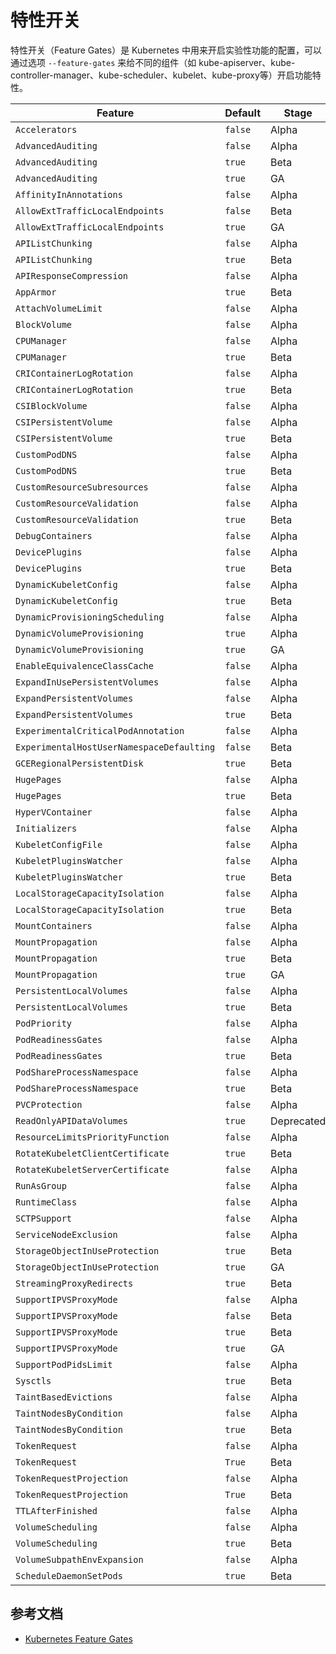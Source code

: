 # 特性开关

特性开关（Feature Gates）是 Kubernetes 中用来开启实验性功能的配置，可以通过选项 `--feature-gates` 来给不同的组件（如 kube-apiserver、kube-controller-manager、kube-scheduler、kubelet、kube-proxy等）开启功能特性。

| Feature                                   | Default | Stage      | Since | Until |
| ----------------------------------------- | ------- | ---------- | ----- | ----- |
| `Accelerators`                            | `false` | Alpha      | 1.6   | 1.10  |
| `AdvancedAuditing`                        | `false` | Alpha      | 1.7   | 1.7   |
| `AdvancedAuditing`                        | `true`  | Beta       | 1.8   | 1.11  |
| `AdvancedAuditing`                        | `true`  | GA         | 1.12  | -     |
| `AffinityInAnnotations`                   | `false` | Alpha      | 1.6   | 1.7   |
| `AllowExtTrafficLocalEndpoints`           | `false` | Beta       | 1.4   | 1.6   |
| `AllowExtTrafficLocalEndpoints`           | `true`  | GA         | 1.7   | -     |
| `APIListChunking`                         | `false` | Alpha      | 1.8   | 1.8   |
| `APIListChunking`                         | `true`  | Beta       | 1.9   |       |
| `APIResponseCompression`                  | `false` | Alpha      | 1.7   |       |
| `AppArmor`                                | `true`  | Beta       | 1.4   |       |
| `AttachVolumeLimit`                       | `false` | Alpha      | 1.11  |       |
| `BlockVolume`                             | `false` | Alpha      | 1.9   |       |
| `CPUManager`                              | `false` | Alpha      | 1.8   | 1.9   |
| `CPUManager`                              | `true`  | Beta       | 1.10  |       |
| `CRIContainerLogRotation`                 | `false` | Alpha      | 1.10  | 1.10  |
| `CRIContainerLogRotation`                 | `true`  | Beta       | 1.11  |       |
| `CSIBlockVolume`                          | `false` | Alpha      | 1.11  | 1.11  |
| `CSIPersistentVolume`                     | `false` | Alpha      | 1.9   | 1.9   |
| `CSIPersistentVolume`                     | `true`  | Beta       | 1.10  |       |
| `CustomPodDNS`                            | `false` | Alpha      | 1.9   | 1.9   |
| `CustomPodDNS`                            | `true`  | Beta       | 1.10  |       |
| `CustomResourceSubresources`              | `false` | Alpha      | 1.10  |       |
| `CustomResourceValidation`                | `false` | Alpha      | 1.8   | 1.8   |
| `CustomResourceValidation`                | `true`  | Beta       | 1.9   |       |
| `DebugContainers`                         | `false` | Alpha      | 1.10  |       |
| `DevicePlugins`                           | `false` | Alpha      | 1.8   | 1.9   |
| `DevicePlugins`                           | `true`  | Beta       | 1.10  |       |
| `DynamicKubeletConfig`                    | `false` | Alpha      | 1.4   | 1.10  |
| `DynamicKubeletConfig`                    | `true`  | Beta       | 1.11  |       |
| `DynamicProvisioningScheduling`           | `false` | Alpha      | 1.11  | 1.11  |
| `DynamicVolumeProvisioning`               | `true`  | Alpha      | 1.3   | 1.7   |
| `DynamicVolumeProvisioning`               | `true`  | GA         | 1.8   |       |
| `EnableEquivalenceClassCache`             | `false` | Alpha      | 1.8   |       |
| `ExpandInUsePersistentVolumes`            | `false` | Alpha      | 1.11  |       |
| `ExpandPersistentVolumes`                 | `false` | Alpha      | 1.8   | 1.10  |
| `ExpandPersistentVolumes`                 | `true`  | Beta       | 1.11  |       |
| `ExperimentalCriticalPodAnnotation`       | `false` | Alpha      | 1.5   |       |
| `ExperimentalHostUserNamespaceDefaulting` | `false` | Beta       | 1.5   |       |
| `GCERegionalPersistentDisk`               | `true`  | Beta       | 1.10  |       |
| `HugePages`                               | `false` | Alpha      | 1.8   | 1.9   |
| `HugePages`                               | `true`  | Beta       | 1.10  |       |
| `HyperVContainer`                         | `false` | Alpha      | 1.10  |       |
| `Initializers`                            | `false` | Alpha      | 1.7   |       |
| `KubeletConfigFile`                       | `false` | Alpha      | 1.8   | 1.9   |
| `KubeletPluginsWatcher`                   | `false` | Alpha      | 1.11  | 1.11  |
| `KubeletPluginsWatcher`                   | `true`  | Beta       | 1.12  |       |
| `LocalStorageCapacityIsolation`           | `false` | Alpha      | 1.7   | 1.9   |
| `LocalStorageCapacityIsolation`           | `true`  | Beta       | 1.10  |       |
| `MountContainers`                         | `false` | Alpha      | 1.9   |       |
| `MountPropagation`                        | `false` | Alpha      | 1.8   | 1.9   |
| `MountPropagation`                        | `true`  | Beta       | 1.10  | 1.11  |
| `MountPropagation`                        | `true`  | GA         | 1.12  |       |
| `PersistentLocalVolumes`                  | `false` | Alpha      | 1.7   | 1.9   |
| `PersistentLocalVolumes`                  | `true`  | Beta       | 1.10  |       |
| `PodPriority`                             | `false` | Alpha      | 1.8   |       |
| `PodReadinessGates`                       | `false` | Alpha      | 1.11  |       |
| `PodReadinessGates`                       | `true`  | Beta       | 1.12  |       |
| `PodShareProcessNamespace`                | `false` | Alpha      | 1.10  |       |
| `PodShareProcessNamespace`                | `true`  | Beta       | 1.12  |       |
| `PVCProtection`                           | `false` | Alpha      | 1.9   | 1.9   |
| `ReadOnlyAPIDataVolumes`                  | `true`  | Deprecated | 1.10  |       |
| `ResourceLimitsPriorityFunction`          | `false` | Alpha      | 1.9   |       |
| `RotateKubeletClientCertificate`          | `true`  | Beta       | 1.7   |       |
| `RotateKubeletServerCertificate`          | `false` | Alpha      | 1.7   |       |
| `RunAsGroup`                              | `false` | Alpha      | 1.10  |       |
| `RuntimeClass`                            | `false` | Alpha      | 1.12  |       |
| `SCTPSupport`                             | `false` | Alpha      | 1.12  |       |
| `ServiceNodeExclusion`                    | `false` | Alpha      | 1.8   |       |
| `StorageObjectInUseProtection`            | `true`  | Beta       | 1.10  | 1.10  |
| `StorageObjectInUseProtection`            | `true`  | GA         | 1.11  |       |
| `StreamingProxyRedirects`                 | `true`  | Beta       | 1.5   |       |
| `SupportIPVSProxyMode`                    | `false` | Alpha      | 1.8   | 1.8   |
| `SupportIPVSProxyMode`                    | `false` | Beta       | 1.9   | 1.9   |
| `SupportIPVSProxyMode`                    | `true`  | Beta       | 1.10  | 1.10  |
| `SupportIPVSProxyMode`                    | `true`  | GA         | 1.11  |       |
| `SupportPodPidsLimit`                     | `false` | Alpha      | 1.10  |       |
| `Sysctls`                                 | `true`  | Beta       | 1.11  |       |
| `TaintBasedEvictions`                     | `false` | Alpha      | 1.6   |       |
| `TaintNodesByCondition`                   | `false` | Alpha      | 1.8   |       |
| `TaintNodesByCondition`                   | `true`  | Beta       | 1.12  |       |
| `TokenRequest`                            | `false` | Alpha      | 1.10  | 1.11  |
| `TokenRequest`                            | `True`  | Beta       | 1.12  |       |
| `TokenRequestProjection`                  | `false` | Alpha      | 1.11  | 1.11  |
| `TokenRequestProjection`                  | `True`  | Beta       | 1.12  |       |
| `TTLAfterFinished`                        | `false` | Alpha      | 1.12  |       |
| `VolumeScheduling`                        | `false` | Alpha      | 1.9   | 1.9   |
| `VolumeScheduling`                        | `true`  | Beta       | 1.10  |       |
| `VolumeSubpathEnvExpansion`               | `false` | Alpha      | 1.11  |       |
| `ScheduleDaemonSetPods`                   | `true`  | Beta       | 1.12  |       |

## 参考文档

- [Kubernetes Feature Gates](https://kubernetes.io/docs/reference/command-line-tools-reference/feature-gates/)
